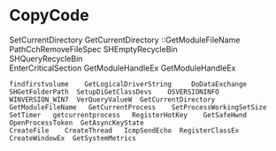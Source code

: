 CopyCode
====================================================
SetCurrentDirectory
GetCurrentDirectory
::GetModuleFileName
PathCchRemoveFileSpec
   SHEmptyRecycleBin       
   SHQueryRecycleBin      
   EnterCriticalSection     GetModuleHandleEx  GetModuleHandleEx    
    
    findfirstvolume    GetLogicalDriverString     DoDataExchange   
    SHGetFolderPath  SetupDiGetClassDevs    OSVERSIONINFO   WINVERSION_WIN7  VerQueryValueW  GetCurrentDirectory  
    GetModuleFileName   GetCurrentProcess    SetProcessWorkingSetSize 
    SetTimer   getcurrentprocess   RegisterHotKey    GetSafeHwnd   OpenProcessToken  GetAsyncKeyState   
    CreateFile    CreateThread   IcmpSendEcho  RegisterClassEx   CreateWindowEx  GetSystemMetrics  
 
 
